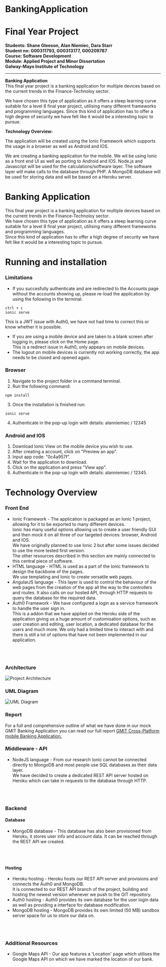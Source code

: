 # BankingApplication


Final Year Project
===================

**Students: Shane Gleeson, Alan Niemiec, Dara Starr**<br>
**Student no: G00311793, G00313177, G00209787**<br>
**Course: Software Development**<br>
**Module: Applied Project and Minor Dissertation**<br>
**Galway-Mayo Institute of Technology**
****

**Banking Application**<br>
This final year project is a banking application for multiple devices based on the current trends in the Finance-Technoloy sector.<br>

We have chosen this type of application as it offers a steep learning curve suitable for a level 8 final year project, utilising many different frameworks and
programming languages. Since this kind of application has to offer a high degree of security we have felt like it would be a interesting topic to pursue. <br>

**Technology Overview:**<br>


The application will be created using the Ionic Framework which supports the usage in a browser as well as Android and IOS.


We are creating a banking application for the mobile.
We wil be using Ionic as a front end UI as well as porting to Android and IOS.
Node.js and Javascript will be used for the calculations/software layer.
The software layer will make calls to the database through PHP.
A MongoDB database will be used for storing data and will be based on a Heroku server.

Banking Application <br>
===================
This final year project is a banking application for multiple devices based on the current trends in the Finance-Technoloy sector.<br>
We have chosen this type of application as it offers a steep learning curve suitable for a level 8 final year project, utilising many different frameworks and
programming languages.<br> Since this kind of application has to offer a high degree of security we have felt like it would be a interesting topic to pursue. <br>

Running and installation <br>
===================
### Limitations <br>
* If you succesfully authenticate and are redirected to the Accounts page without the accounts showing up, please re-load the application by using the following in the terminal:</br>
```
ctrl + c
ionic serve
```
This is a JWT issue with Auth0, we have not had time to correct this or know whether it is possible.
* If you are using a mobile device and are taken to a blank screen after logging in, please click on the Home page.</br>
This is a redirect issue in Auth0, only appears on mobile devices.
* The logout on mobile devices is currently not working correctly, the app needs to be closed and opened again.

### Browser <br>
1. Navigate to the project folder in a command terminal.
2. Run the following command:
```
npm install
```
3. Once the installation is finished run:
```
ionic serve
```
4. Authenticate in the pop-up login with details: alanniemiec / 12345

### Android and IOS<br>
1. Download Ionic View on the mobile device you wish to use.
2. After creating a account, click on "Preview an app".
3. Input app code: "0c4a957f".
4. Wait for the application to download.
5. Click on the application and press "View app".
6. Authenticate in the pop-up login with details: alanniemiec / 12345.

Technology Overview <br>
===================
### Front End <br>
* Ionic Framework - The application is packaged as an Ionic 1 project, allowing for it to be exported to many different devices. <br>
Ionic has many useful options allowing us to create a user friendly GUI and then mock it on all three of our targeted devices: browser, Android and IOS.<br>
We have originally planned to use Ionic 2 but after some issues decided to use the more tested first version.<br>
The other resources described in this section are mainly connected to this central piece of software.<br>
* HTML language - HTML is used as a part of the Ionic framework to design the backbone of the pages.<br> We use templating and Ionic to create versatile web pages.<br>
* AngularJS language - This layer is used to control the behaviour of the web pages from the creation of the app all the way to the controllers and routes. It also calls on our hosted API, through HTTP requests to query the database for the required data.<br>
* Auth0 Framework - We have configured a login as a service framework to handle the user sign in.<br> This is a addon that we have applied on the Heroku side of the application giving us a huge amount of customisation options, such as user creation and editing, user location, a dedicated database for the users and much more. We only had a limited time to interact with and there is still a lot of options that have not been implemented in our application.<br>
<br>
<br>

### Architecture <br>
![Project Architecture](https://cloud.githubusercontent.com/assets/8806515/25058260/6a9c0d68-216f-11e7-9f4f-8ce77f293d76.png)<br>

### UML Diagram<br>
![UML Diagram](https://cloud.githubusercontent.com/assets/8806515/25091374/b6b6b604-2380-11e7-9c9c-0a017b3a0c45.png)

### Report <br>
For a full and comprehensive outline of what we have done in our mock GMIT Banking Application you can read our full report  [GMIT Cross-Platform mobile Banking Application.](https://github.com/sinderpl/BankingApplication/blob/master/Final%20Year%20Project%20Dissertation/Final%20Year%20Project%20Dissertation.pdf)

### Middleware - API <br>
* NodeJS language - From our research Ionic cannot be connected directly to MongoDB and most people use SQL databases as their data layer.<br> We have decided to create a dedicated REST API server hosted on Heroku which can take in requests to the database through HTTP.<br>
<br>
<br>

### Backend <br>
#### Database <br>
* MongoDB database - This database has also been provisioned from Heroku, it stores user info and account data. It can be reached through the REST API we created.<br>
<br>
<br>

#### Hosting <br>
* Heroku hosting - Heroku hosts our REST API server and provisions and connects the Auth0 and MongoDB.<br> It is connected to our REST API branch of the project, building and hosting the newest version whenever we push to the GIT repository.<br>
* Auth0 hosting - Auth0 provides its own database for the user login data as well as providing a interface for database modification.<br>
* MongoDB hosting - MongoDB provides its own limited (50 MB) sandbox server space for us to store our data on.<br>
<br>
<br>

### Additional Resources <br>
* Google Maps API - Our app features a 'Location' page which utilises the Google Maps API on which we have marked the location of our bank.<br>
